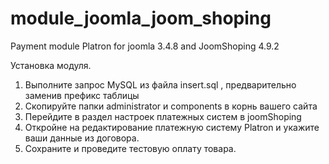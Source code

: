 # module_joomla_joom_shoping
Payment module Platron for joomla 3.4.8 and JoomShoping 4.9.2

Установка модуля.
1. Выполните запрос MySQL из файла insert.sql , предварительно заменив префикс таблицы
2. Скопируйте папки administrator и components в корнь вашего сайта
3. Перейдите в раздел настроек платежных систем в joomShoping
4. Откройне на редактирование платежную систему Platron и укажите ваши данные из договора.
5. Сохраните и проведите тестовую оплату товара.
